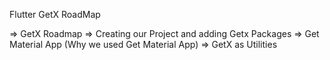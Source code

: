 Flutter GetX RoadMap

=> GetX Roadmap
=> Creating our Project and adding Getx Packages
=> Get Material App (Why we used Get Material App)
=> GetX as Utilities
